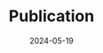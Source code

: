 ---
title: 'Publication'
date: 2024-05-19
type: landing

design:
  # Section spacing
  spacing: '5rem'

# Page sections
sections:
  - block: collection
    id: publications
    content:
      title: Publications
      filters:
        folders:
          - publication
        featured_only: false
    design:
      view: article-grid
      columns: 2
---
